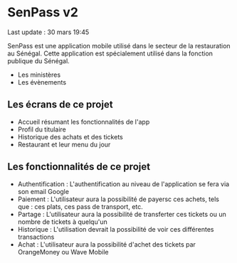 # SenPass v2

Last update : 30 mars 19:45 

SenPass est une application mobile utilisé dans le secteur de la restauration au Sénégal. Cette application est spécialement utilisé dans la fonction publique du Sénégal.
 - Les ministères
 - Les évènements

## Les écrans de ce projet

 - Accueil résumant les fonctionnalités de l'app 
 - Profil du titulaire
 - Historique des achats et des tickets
 - Restaurant et leur menu du jour

## Les fonctionnalités de ce projet

 - Authentification : L'authentification au niveau de l'application se fera via son email Google
 - Paiement : L'utilisateur aura la possibilité de payersc ces achets, tels que : ces plats, ces pass de transport, etc.
 - Partage : L'utilisateur aura la possibilité de transferter ces tickets ou un nombre de tickets à quelqu'un
 - Historique : L'utilisation devrait la possibilité de voir ces différentes transactions
 - Achat : L'utilisateur aura la possibilité d'achet des tickets par OrangeMoney ou Wave Mobile
